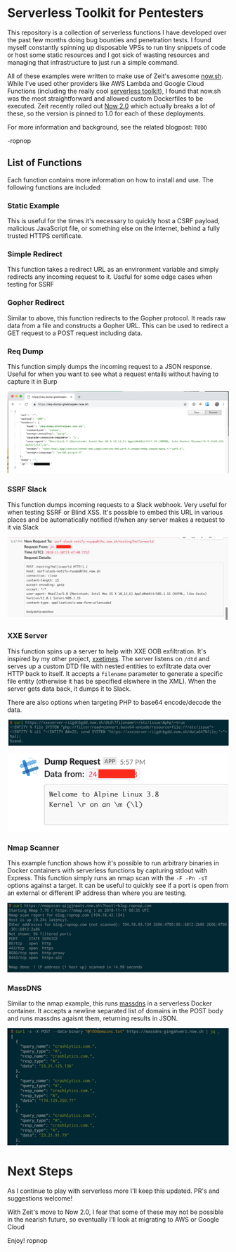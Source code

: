 # Serverless Toolkit for Pentesters
This repository is a collection of serverless functions I have developed over the past few months doing bug bounties and penetration tests. I found myself constantly spinning up disposable VPSs to run tiny snippets of code or host some static resources and I got sick of wasting resources and managing that infrastructure to just run a simple command.

All of these examples were written to make use of Zeit's awesome [now.sh](https://zeit.co/now). While I've used other providers like AWS Lambda and Google Cloud Functions (including the really cool [serverless toolkit](https://serverless.com/)), I found that now.sh was the most straightforward and allowed custom Dockerfiles to be executed. Zeit recently rolled out [Now 2.0](https://zeit.co/blog/now-2) which actually breaks a lot of these, so the version is pinned to 1.0 for each of these deployments.

For more information and background, see the related blogpost: `TODO`

-ropnop

## List of Functions
Each function contains more information on how to install and use. The following functions are included:

### Static Example
This is useful for the times it's necessary to quickly host a CSRF payload, malicious JavaScript file, or something else on the internet, behind a fully trusted HTTPS certificate.

### Simple Redirect
This function takes a redirect URL as an environment variable and simply redirects any incoming request to it. Useful for some edge cases when testing for SSRF

### Gopher Redirect
Similar to above, this function redirects to the Gopher protocol. It reads raw data from a file and constructs a Gopher URL. This can be used to redirect a GET request to a POST request including data.

### Req Dump
This function simply dumps the incoming request to a JSON response. Useful for when you want to see what a request entails without having to capture it in Burp

![req_dump](./imgs/req_dump.png)

### SSRF Slack
This function dumps incoming requests to a Slack webhook. Very useful for when testing SSRF or Blind XSS. It's possible to embed this URL in various places and be automatically notified if/when any server makes a request to it via Slack

![ssrf_notify_get](./imgs/ssrf_notify_post.png)

### XXE Server
This function spins up a server to help with XXE OOB exfiltration. It's inspired by my other project, [xxetimes](https://github.com/ropnop/xxetimes). The server listens on `/dtd` and serves up a custom DTD file with nested entities to exfiltrate data over HTTP back to itself. It accepts a `filename` parameter to generate a specific file entity (otherwise it has be specified elswhere in the XML). When the server gets data back, it dumps it to Slack.

There are also options when targeting PHP to base64 encode/decode the data.

![xxe_server_dtd](./imgs/xxeserver_get_dtd.png)

![xxe_server_data](./imgs/xxeserver_data.png)

### Nmap Scanner
This example function shows how it's possible to run arbitrary binaries in Docker containers with serverless functions by capturing stdout with Express. This function simply runs an nmap scan with the `-F -Pn -sT` options against a target. It can be useful to quickly see if a port is open from an external or different IP address than where you are testing.

![nmap_serverless](./imgs/nmap_serverless.png)

### MassDNS
Similar to the nmap example, this runs [massdns](https://github.com/blechschmidt/massdns) in a serverless Docker container. It accepts a newline separated list of domains in the POST body and runs massdns agaisnt them, returning results in JSON.

![massdns_serverless](./imgs/massdns_serverless.png)

# Next Steps
As I continue to play with serverless more I'll keep this updated. PR's and suggestions welcome!

With Zeit's move to Now 2.0, I fear that some of these may not be possible in the nearish future, so eventually I'll look at migrating to AWS or Google Cloud

Enjoy!
ropnop


